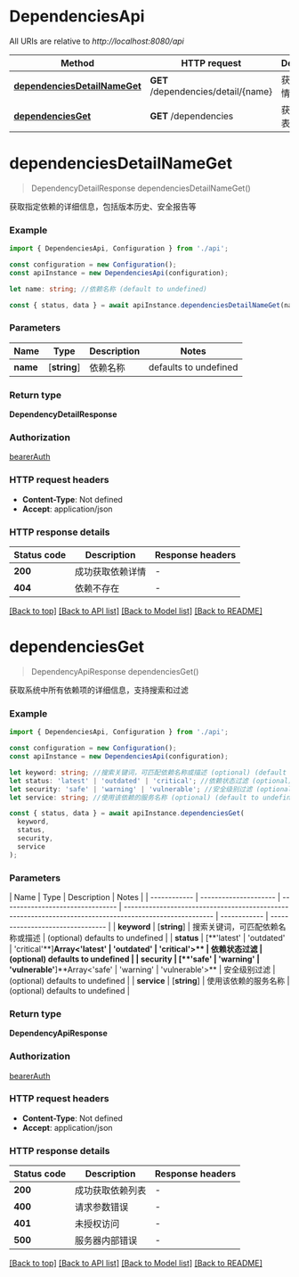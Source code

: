 # DependenciesApi

All URIs are relative to _http://localhost:8080/api_

| Method                                                      | HTTP request                        | Description  |
| ----------------------------------------------------------- | ----------------------------------- | ------------ |
| [**dependenciesDetailNameGet**](#dependenciesdetailnameget) | **GET** /dependencies/detail/{name} | 获取依赖详情 |
| [**dependenciesGet**](#dependenciesget)                     | **GET** /dependencies               | 获取依赖列表 |

# **dependenciesDetailNameGet**

> DependencyDetailResponse dependenciesDetailNameGet()

获取指定依赖的详细信息，包括版本历史、安全报告等

### Example

```typescript
import { DependenciesApi, Configuration } from './api';

const configuration = new Configuration();
const apiInstance = new DependenciesApi(configuration);

let name: string; //依赖名称 (default to undefined)

const { status, data } = await apiInstance.dependenciesDetailNameGet(name);
```

### Parameters

| Name     | Type         | Description | Notes                 |
| -------- | ------------ | ----------- | --------------------- |
| **name** | [**string**] | 依赖名称    | defaults to undefined |

### Return type

**DependencyDetailResponse**

### Authorization

[bearerAuth](../README.md#bearerAuth)

### HTTP request headers

- **Content-Type**: Not defined
- **Accept**: application/json

### HTTP response details

| Status code | Description      | Response headers |
| ----------- | ---------------- | ---------------- |
| **200**     | 成功获取依赖详情 | -                |
| **404**     | 依赖不存在       | -                |

[[Back to top]](#) [[Back to API list]](../README.md#documentation-for-api-endpoints) [[Back to Model list]](../README.md#documentation-for-models) [[Back to README]](../README.md)

# **dependenciesGet**

> DependencyApiResponse dependenciesGet()

获取系统中所有依赖项的详细信息，支持搜索和过滤

### Example

```typescript
import { DependenciesApi, Configuration } from './api';

const configuration = new Configuration();
const apiInstance = new DependenciesApi(configuration);

let keyword: string; //搜索关键词，可匹配依赖名称或描述 (optional) (default to undefined)
let status: 'latest' | 'outdated' | 'critical'; //依赖状态过滤 (optional) (default to undefined)
let security: 'safe' | 'warning' | 'vulnerable'; //安全级别过滤 (optional) (default to undefined)
let service: string; //使用该依赖的服务名称 (optional) (default to undefined)

const { status, data } = await apiInstance.dependenciesGet(
  keyword,
  status,
  security,
  service
);
```

### Parameters

| Name         | Type                  | Description                      | Notes                                                                                                   |
| ------------ | --------------------- | -------------------------------- | ------------------------------------------------------------------------------------------------------- | ------------ | -------------------------------- |
| **keyword**  | [**string**]          | 搜索关键词，可匹配依赖名称或描述 | (optional) defaults to undefined                                                                        |
| **status**   | [\*\*&#39;latest&#39; | &#39;outdated&#39;               | &#39;critical&#39;**]**Array<&#39;latest&#39; &#124; &#39;outdated&#39; &#124; &#39;critical&#39;>\*\*  | 依赖状态过滤 | (optional) defaults to undefined |
| **security** | [\*\*&#39;safe&#39;   | &#39;warning&#39;                | &#39;vulnerable&#39;**]**Array<&#39;safe&#39; &#124; &#39;warning&#39; &#124; &#39;vulnerable&#39;>\*\* | 安全级别过滤 | (optional) defaults to undefined |
| **service**  | [**string**]          | 使用该依赖的服务名称             | (optional) defaults to undefined                                                                        |

### Return type

**DependencyApiResponse**

### Authorization

[bearerAuth](../README.md#bearerAuth)

### HTTP request headers

- **Content-Type**: Not defined
- **Accept**: application/json

### HTTP response details

| Status code | Description      | Response headers |
| ----------- | ---------------- | ---------------- |
| **200**     | 成功获取依赖列表 | -                |
| **400**     | 请求参数错误     | -                |
| **401**     | 未授权访问       | -                |
| **500**     | 服务器内部错误   | -                |

[[Back to top]](#) [[Back to API list]](../README.md#documentation-for-api-endpoints) [[Back to Model list]](../README.md#documentation-for-models) [[Back to README]](../README.md)
